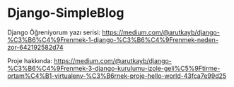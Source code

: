 # Django-SimpleBlog
Django Öğreniyorum yazı serisi: https://medium.com/@arutkayb/django-%C3%B6%C4%9Frenmek-1-django-%C3%B6%C4%9Frenmek-neden-zor-642192582d74

Proje hakkında: https://medium.com/@arutkayb/django-%C3%B6%C4%9Frenmek-3-django-kurulumu-izole-geli%C5%9Ftirme-ortam%C4%B1-virtualenv-%C3%B6rnek-proje-hello-world-43fca7e99d25 
